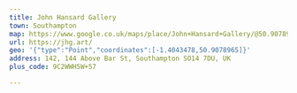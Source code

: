 ```yaml
---
title: John Hansard Gallery
town: Southampton
map: https://www.google.co.uk/maps/place/John+Hansard+Gallery/@50.9078946,-1.4065471,17z/data=!3m1!4b1!4m5!3m4!1s0x487473f65607c65f:0xa8280622e0eae8db!8m2!3d50.9078946!4d-1.4043584
url: https://jhg.art/
geo: '{"type":"Point","coordinates":[-1.4043478,50.9078965]}'
address: 142, 144 Above Bar St, Southampton SO14 7DU, UK
plus_code: 9C2WWH5W+57

---
```


